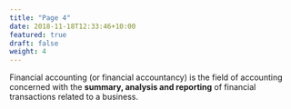 ```yaml
---
title: "Page 4"
date: 2018-11-18T12:33:46+10:00
featured: true 
draft: false
weight: 4
---
```


Financial accounting (or financial accountancy) is the field of accounting concerned with the **summary, analysis and reporting** of financial transactions related to a business.
